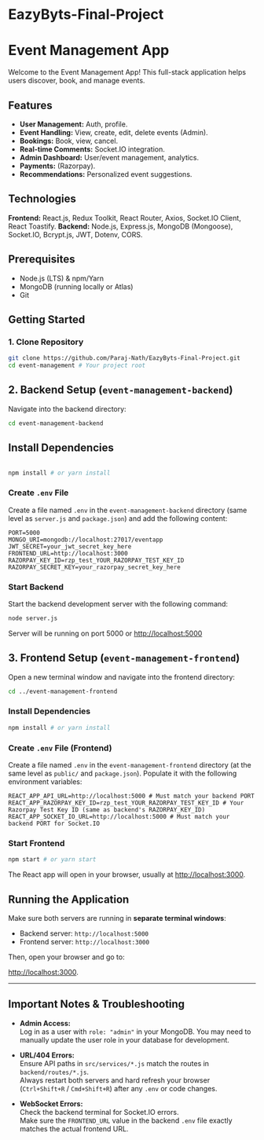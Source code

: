 # EazyByts-Final-Project

# Event Management App

Welcome to the Event Management App! This full-stack application helps users discover, book, and manage events.

## Features

* **User Management:** Auth, profile.
* **Event Handling:** View, create, edit, delete events (Admin).
* **Bookings:** Book, view, cancel.
* **Real-time Comments:** Socket.IO integration.
* **Admin Dashboard:** User/event management, analytics.
* **Payments:** (Razorpay).
* **Recommendations:** Personalized event suggestions.

## Technologies

**Frontend:** React.js, Redux Toolkit, React Router, Axios, Socket.IO Client, React Toastify.
**Backend:** Node.js, Express.js, MongoDB (Mongoose), Socket.IO, Bcrypt.js, JWT, Dotenv, CORS.

## Prerequisites

* Node.js (LTS) & npm/Yarn
* MongoDB (running locally or Atlas)
* Git

## Getting Started

### 1. Clone Repository

```bash
git clone https://github.com/Paraj-Nath/EazyByts-Final-Project.git
cd event-management # Your project root
```

## 2. Backend Setup (`event-management-backend`)

Navigate into the backend directory:

```bash
cd event-management-backend
```
## Install Dependencies
```bash

npm install # or yarn install
```
### Create `.env` File

Create a file named `.env` in the `event-management-backend` directory (same level as `server.js` and `package.json`) and add the following content:

```env
PORT=5000
MONGO_URI=mongodb://localhost:27017/eventapp
JWT_SECRET=your_jwt_secret_key_here
FRONTEND_URL=http://localhost:3000
RAZORPAY_KEY_ID=rzp_test_YOUR_RAZORPAY_TEST_KEY_ID
RAZORPAY_SECRET_KEY=your_razorpay_secret_key_here
```
### Start Backend

Start the backend development server with the following command:

```bash
node server.js
```
Server will be running on port 5000 or [http://localhost:5000](http://localhost:5000)
## 3. Frontend Setup (`event-management-frontend`)

Open a new terminal window and navigate into the frontend directory:

```bash
cd ../event-management-frontend
```
### Install Dependencies
```bash
npm install # or yarn install
```
### Create `.env` File (Frontend)
Create a file named `.env` in the `event-management-frontend` directory (at the same level as `public/` and `package.json`). Populate it with the following environment variables:

```env
REACT_APP_API_URL=http://localhost:5000 # Must match your backend PORT
REACT_APP_RAZORPAY_KEY_ID=rzp_test_YOUR_RAZORPAY_TEST_KEY_ID # Your Razorpay Test Key ID (same as backend's RAZORPAY_KEY_ID)
REACT_APP_SOCKET_IO_URL=http://localhost:5000 # Must match your backend PORT for Socket.IO
```
### Start Frontend

```bash
npm start # or yarn start
```
The React app will open in your browser, usually at [http://localhost:3000](http://localhost:3000).


## Running the Application

Make sure both servers are running in **separate terminal windows**:

- Backend server: `http://localhost:5000`
- Frontend server: `http://localhost:3000`

Then, open your browser and go to:

[http://localhost:3000](http://localhost:3000).


---

## Important Notes & Troubleshooting

- **Admin Access:**  
  Log in as a user with `role: "admin"` in your MongoDB. You may need to manually update the user role in your database for development.

- **URL/404 Errors:**  
  Ensure API paths in `src/services/*.js` match the routes in `backend/routes/*.js`.  
  Always restart both servers and hard refresh your browser (`Ctrl+Shift+R` / `Cmd+Shift+R`) after any `.env` or code changes.

- **WebSocket Errors:**  
  Check the backend terminal for Socket.IO errors.  
  Make sure the `FRONTEND_URL` value in the backend `.env` file exactly matches the actual frontend URL.
